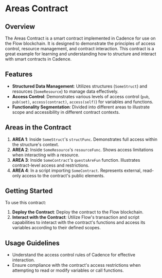 

# Areas Contract

## Overview
The Areas Contract is a smart contract implemented in Cadence for use on the Flow blockchain. It is designed to demonstrate the principles of access control, resource management, and contract interaction. This contract is a great example for learning and understanding how to structure and interact with smart contracts in Cadence.

## Features
- **Structured Data Management**: Utilizes structures (`SomeStruct`) and resources (`SomeResource`) to manage data effectively.
- **Access Control**: Demonstrates various levels of access control (`pub`, `pub(set)`, `access(contract)`, `access(self)`) for variables and functions.
- **Functionality Segmentation**: Divided into different areas to illustrate scope and accessibility in different contract contexts.

## Areas in the Contract
1. **AREA 1**: Inside `SomeStruct`'s `structFunc`. Demonstrates full access within the structure's context.
2. **AREA 2**: Inside `SomeResource`'s `resourceFunc`. Shows access limitations when interacting with a resource.
3. **AREA 3**: Inside `SomeContract`'s `questsAreFun` function. Illustrates contract-level access and restrictions.
4. **AREA 4**: In a script importing `SomeContract`. Represents external, read-only access to the contract's public elements.

## Getting Started
To use this contract:
1. **Deploy the Contract**: Deploy the contract to the Flow blockchain.
2. **Interact with the Contract**: Utilize Flow's transaction and script capabilities to interact with the contract's functions and access its variables according to their defined scopes.

## Usage Guidelines
- Understand the access control rules of Cadence for effective interaction.
- Ensure compliance with the contract's access restrictions when attempting to read or modify variables or call functions.





